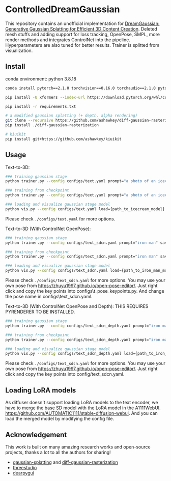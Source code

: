 # ControlledDreamGaussian

This repository contains an unofficial implementation for [DreamGaussian: Generative Gaussian Splatting for Efficient 3D Content Creation](https://arxiv.org/abs/2309.16653). Deleted mesh stuffs and adding support for loss tracking, OpenPose, SMPL, more render methods and integrates ControlNet into the pipeline. Hyperparameters are also tuned for better results. Trainer is splitted from visualization.

## Install

conda environment:
python 3.8.18
```bash
conda install pytorch==2.1.0 torchvision==0.16.0 torchaudio==2.1.0 pytorch-cuda=11.8 -c pytorch -c nvidia

pip install -U xformers --index-url https://download.pytorch.org/whl/cu118 (optional) (if not installed, you can change pytorch cuda version to the one you have)

pip install -r requirements.txt

# a modified gaussian splatting (+ depth, alpha rendering)
git clone --recursive https://github.com/ashawkey/diff-gaussian-rasterization
pip install ./diff-gaussian-rasterization

# kiuikit
pip install git+https://github.com/ashawkey/kiuikit
```

## Usage
Text-to-3D:

```bash
### training gaussian stage
python trainer.py --config configs/text.yaml prompt="a photo of an icecream" save_path=icecream

### training from checkpoint
python trainer.py --config configs/text.yaml prompt="a photo of an icecream" save_path=icecream load={path_to_icecream_model.ckpt}

### loading and visualize gaussian stage model
python vis.py --config configs/text.yaml load={path_to_icecream_model}
```

Please check `./configs/text.yaml` for more options.

Text-to-3D (With ControlNet OpenPose):

```bash
### training gaussian stage
python trainer.py --config configs/text_sdcn.yaml prompt="iron man" save_path=iron_man

### training from checkpoint
python trainer.py --config configs/text_sdcn.yaml prompt="iron man" save_path=iron_man

### loading and visualize gaussian stage model
python vis.py --config configs/text_sdcn.yaml load={path_to_iron_man_model}
```

Please check `./configs/text_sdcn.yaml` for more options. You may use your own pose from https://zhuyu1997.github.io/open-pose-editor/. Just right click and copy the key points into configs\t_pose_keypoints.py. And change the pose name in configs\text_sdcn.yaml.

Text-to-3D (With ControlNet OpenPose and Depth):
THIS REQUIRES PYRENDERER TO BE INSTALLED.

```bash
### training gaussian stage
python trainer.py --config configs/text_sdcn_depth.yaml prompt="iron man" save_path=iron_man

### training from checkpoint
python trainer.py --config configs/text_sdcn_depth.yaml prompt="iron man" save_path=iron_man

### loading and visualize gaussian stage model
python vis.py --config configs/text_sdcn_depth.yaml load={path_to_iron_man_model}
```

Please check `./configs/text_sdcn.yaml` for more options. You may use your own pose from https://zhuyu1997.github.io/open-pose-editor/. Just right click and copy the key points into config/text_sdcn.yaml.

## Loading LoRA models
As diffuser doesn't support loading LoRA models to the text encoder, we have to merge the base SD model with the LoRA model in the A1111WebUI. https://github.com/AUTOMATIC1111/stable-diffusion-webui. And you can load the merged model by modifying the config file.

## Acknowledgement

This work is built on many amazing research works and open-source projects, thanks a lot to all the authors for sharing!

- [gaussian-splatting](https://github.com/graphdeco-inria/gaussian-splatting) and [diff-gaussian-rasterization](https://github.com/graphdeco-inria/diff-gaussian-rasterization)
- [threestudio](https://github.com/threestudio-project/threestudio)
- [dearpygui](https://github.com/hoffstadt/DearPyGui)

